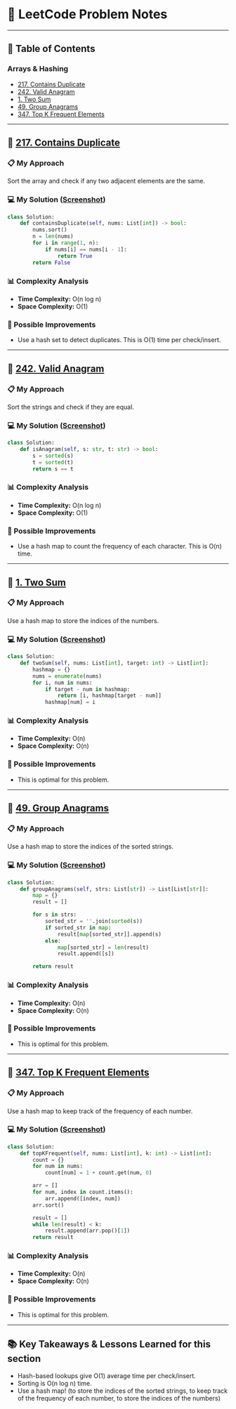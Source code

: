 # 📝 LeetCode Problem Notes

---

## 📑 Table of Contents

### Arrays & Hashing

- [217. Contains Duplicate](https://leetcode.com/problems/contains-duplicate)
- [242. Valid Anagram](https://leetcode.com/problems/valid-anagram)
- [1. Two Sum](https://leetcode.com/problems/two-sum)
- [49. Group Anagrams](https://leetcode.com/problems/group-anagrams)
- [347. Top K Frequent Elements](https://leetcode.com/problems/top-k-frequent-elements)

---

## 🧩 [217. Contains Duplicate](https://leetcode.com/problems/contains-duplicate)

### 📋 My Approach

Sort the array and check if any two adjacent elements are the same.

### 💻 My Solution ([Screenshot](./neetcode/arrays&hashing/ContainsDuplicate.png))

```python
class Solution:
    def containsDuplicate(self, nums: List[int]) -> bool:
        nums.sort()
        n = len(nums)
        for i in range(1, n):
            if nums[i] == nums[i - 1]:
                return True
        return False
```

### 📊 Complexity Analysis

- **Time Complexity:** O(n log n)
- **Space Complexity:** O(1)

### 🔄 Possible Improvements

- Use a hash set to detect duplicates. This is O(1) time per check/insert.

---

## 🧩 [242. Valid Anagram](https://leetcode.com/problems/valid-anagram)

### 📋 My Approach

Sort the strings and check if they are equal.

### 💻 My Solution ([Screenshot](./neetcode/arrays&hashing/ValidAnagram.png))

```python
class Solution:
    def isAnagram(self, s: str, t: str) -> bool:
        s = sorted(s)
        t = sorted(t)
        return s == t
```

### 📊 Complexity Analysis

- **Time Complexity:** O(n log n)
- **Space Complexity:** O(1)

### 🔄 Possible Improvements

- Use a hash map to count the frequency of each character. This is O(n) time.

---

## 🧩 [1. Two Sum](https://leetcode.com/problems/two-sum)

### 📋 My Approach

Use a hash map to store the indices of the numbers.

### 💻 My Solution ([Screenshot](./neetcode/arrays&hashing/TwoSum.png))

```python
class Solution:
    def twoSum(self, nums: List[int], target: int) -> List[int]:
        hashmap = {}
        nums = enumerate(nums)
        for i, num in nums:
            if target - num in hashmap:
                return [i, hashmap[target - num]]
            hashmap[num] = i
```

### 📊 Complexity Analysis

- **Time Complexity:** O(n)
- **Space Complexity:** O(n)

### 🔄 Possible Improvements

- This is optimal for this problem.

---

## 🧩 [49. Group Anagrams](https://leetcode.com/problems/group-anagrams)

### 📋 My Approach

Use a hash map to store the indices of the sorted strings.

### 💻 My Solution ([Screenshot](./neetcode/arrays&hashing/GroupAnagrams.png))

```python
class Solution:
    def groupAnagrams(self, strs: List[str]) -> List[List[str]]:
        map = {}
        result = []

        for s in strs:
            sorted_str = ''.join(sorted(s))
            if sorted_str in map:
                result[map[sorted_str]].append(s)
            else:
                map[sorted_str] = len(result)
                result.append([s])

        return result
```

### 📊 Complexity Analysis

- **Time Complexity:** O(n)
- **Space Complexity:** O(n)

### 🔄 Possible Improvements

- This is optimal for this problem.

---

## 🧩 [347. Top K Frequent Elements](https://leetcode.com/problems/top-k-frequent-elements)

### 📋 My Approach

Use a hash map to keep track of the frequency of each number.

### 💻 My Solution ([Screenshot](./neetcode/arrays&hashing/TopKFrequentElements.png))

```python
class Solution:
    def topKFrequent(self, nums: List[int], k: int) -> List[int]:
        count = {}
        for num in nums:
            count[num] = 1 + count.get(num, 0)

        arr = []
        for num, index in count.items():
            arr.append([index, num])
        arr.sort()

        result = []
        while len(result) < k:
            result.append(arr.pop()[1])
        return result
```

### 📊 Complexity Analysis

- **Time Complexity:** O(n)
- **Space Complexity:** O(n)

### 🔄 Possible Improvements

- This is optimal for this problem.

---

## 📚 Key Takeaways & Lessons Learned for this section

- Hash-based lookups give O(1) average time per check/insert.
- Sorting is O(n log n) time.
- Use a hash map! (to store the indices of the sorted strings, to keep track of the frequency of each number, to store the indices of the numbers)

